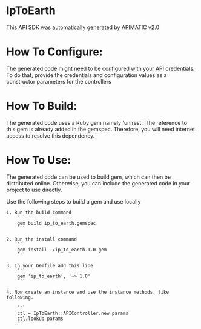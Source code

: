 IpToEarth
=================
This API SDK was automatically generated by APIMATIC v2.0

How To Configure:
=================
The generated code might need to be configured with your API credentials. To do that,
provide the credentials and configuration values as a constructor parameters for the controllers

How To Build: 
=============
The generated code uses a Ruby gem namely 'unirest'. The reference to this gem is
already added in the gemspec. Therefore, you will need internet access to resolve
this dependency.

How To Use:
===========
The generated code can be used to build gem, which can then be distributed online.
Otherwise, you can include the generated code in your project to use directly.

Use the following steps to build a gem and use locally

    1. Run the build command
        ```
        gem build ip_to_earth.gemspec
        ```

    2. Run the install command  
        ```
        gem install ./ip_to_earth-1.0.gem
        ```

    3. In your Gemfile add this line
        ```
        gem 'ip_to_earth', '~> 1.0'
        ```

    4. Now create an instance and use the instance methods, like following.

        ```
        ctl = IpToEarth::APIController.new params
        ctl.lookup params
        ```
